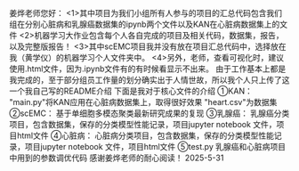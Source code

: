 姜烨老师您好：
<1>其中项目为我们小组所有人参与的项目的汇总代码包含我们组在分别心脏病和乳腺癌数据集的ipynb两个文件以及KAN在心脏病数据集上的文件
<2>机器学习大作业包含每个人各自完成的项目及相关代码，数据集，报告，以及完整版报告！
<3>其中scEMC项目我并没有放在项目汇总代码中，选择放在我（黄学仪）的机器学习个人文件夹中。
<4>另外，老师，查看可视化时，建议使用.html文件，因为.ipynb文件有的有时候看显示不出来。
由于工作基本上都是我完成的，至于部分组员工作量的划分确实出于人情世故，所以我个人只上传了这一个我自己写的README介绍
下面是我对于核心文件的介绍
①KAN：
"main.py"将KAN应用在心脏病数据集上，取得很好效果
"heart.csv"为数据集
②scEMC：
基于单细胞多模态聚类最新研究成果的复现
③乳腺癌：
乳腺癌分类项目，包含数据集，保存的分类模型性能记录，项目jupyter notebook 文件，项目html文件
④心脏病：
心脏病分类项目，包含数据集，保存的分类模型性能记录，项目jupyter notebook 文件，项目html文件
⑤test.py
乳腺癌和心脏病项目中用到的参数调优代码
感谢姜烨老师的耐心阅读！
2025-5-31
